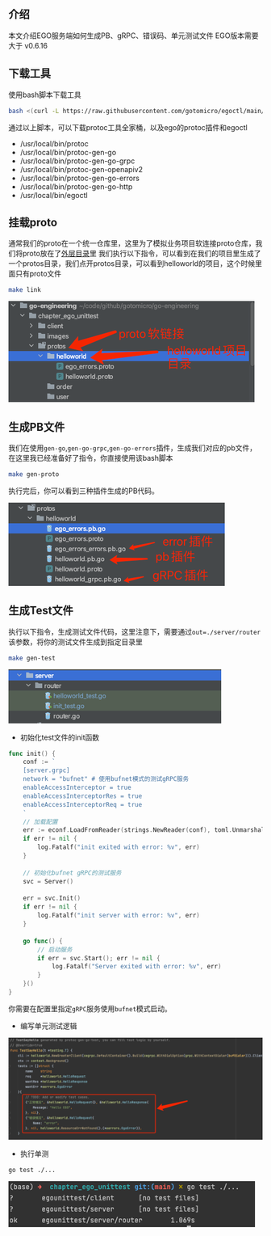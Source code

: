 ## 介绍
本文介绍EGO服务端如何生成PB、gRPC、错误码、单元测试文件
EGO版本需要大于 v0.6.16

## 下载工具
使用bash脚本下载工具
```bash
bash <(curl -L https://raw.githubusercontent.com/gotomicro/egoctl/main/getlatest.sh)
```
通过以上脚本，可以下载protoc工具全家桶，以及ego的protoc插件和egoctl
* /usr/local/bin/protoc
* /usr/local/bin/protoc-gen-go
* /usr/local/bin/protoc-gen-go-grpc
* /usr/local/bin/protoc-gen-openapiv2
* /usr/local/bin/protoc-gen-go-errors
* /usr/local/bin/protoc-gen-go-http
* /usr/local/bin/egoctl

## 挂载proto
通常我们的proto在一个统一仓库里，这里为了模拟业务项目软连接proto仓库，我们将proto放在了[外层目录](../chapter_proto)里
我们执行以下指令，可以看到在我们的项目里生成了一个protos目录，我们点开protos目录，可以看到helloworld的项目，这个时候里面只有proto文件
```bash
make link
```

![img.png](images/link.png)

## 生成PB文件
我们在使用`gen-go`,`gen-go-grpc`,`gen-go-errors`插件，生成我们对应的pb文件，在这里我已经准备好了指令，你直接使用该bash脚本
```bash
make gen-proto
```
执行完后，你可以看到三种插件生成的PB代码。

![img.png](images/pb_plugin.png)


## 生成Test文件
执行以下指令，生成测试文件代码，这里注意下，需要通过`out=./server/router`该参数，将你的测试文件生成到指定目录里
```bash
make gen-test
```

![img.png](images/test.png)

* 初始化test文件的init函数
```go
func init() {
    conf := `
    [server.grpc]
    network = "bufnet" # 使用bufnet模式的测试gRPC服务
    enableAccessInterceptor = true
    enableAccessInterceptorRes = true
    enableAccessInterceptorReq = true
    `
    // 加载配置
    err := econf.LoadFromReader(strings.NewReader(conf), toml.Unmarshal)
    if err != nil {
        log.Fatalf("init exited with error: %v", err)
    }
    
    // 初始化bufnet gRPC的测试服务
    svc = Server()
    
    err = svc.Init()
    if err != nil {
        log.Fatalf("init server with error: %v", err)
    }
    
    go func() {
        // 启动服务
        if err = svc.Start(); err != nil {
            log.Fatalf("Server exited with error: %v", err)
        }
    }()
}
```
你需要在配置里指定`gRPC`服务使用`bufnet`模式启动。

* 编写单元测试逻辑

![img.png](images/testinfo.png)

* 执行单测
```bash
go test ./...
```
![img.png](images/gotest.png)
